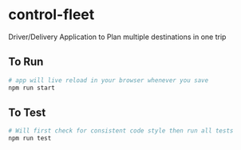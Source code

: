 # control-fleet
Driver/Delivery Application to Plan multiple destinations in one trip

## To Run

```sh
# app will live reload in your browser whenever you save
npm run start
```

## To Test

```sh
# Will first check for consistent code style then run all tests
npm run test
```

